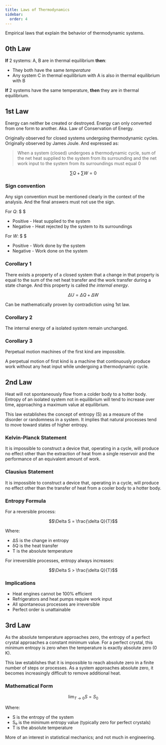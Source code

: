 ```yaml
---
title: Laws of Thermodynamics
sidebar:
  order: 4
---
```


Empirical laws that explain the behavior of thermodynamic systems.

## 0th Law

**If** 2 systems: A, B are in thermal equilibrium **then**:

- They both have the same _temperature_
- Any system C in thermal equilibrium with A is also in thermal equilibrium with B

**If** 2 systems have the same temperature, **then** they are in thermal equilibrium.

## 1st Law

Energy can neither be created or destroyed. Energy can only converted from one form to another. Aka. Law of Conservation of Energy.

Originally observed for closed systems undergoing thermodynamic cycles. Originally observed by James Joule. And expressed as:

> When a system (closed) undergoes a thermodynamic cycle, sum of the net heat supplied to the system from its surrounding and the net work input to the system from its surroundings must equal 0

```math
\sum Q + \sum W = 0
```

### Sign convention

Any sign convention must be mentioned clearly in the context of the analysis. And the final answers must not use the sign.

For $Q$: $ $
- Positive - Heat supplied to the system
- Negative - Heat rejected by the system to its surroundings

For $W$: $ $
- Positive - Work done by the system
- Negative - Work done on the system

### Corollary 1

There exists a property of a closed system that a change in that property is equal to the sum of the net heat transfer and the work transfer during a state change. And this property is called _the internal energy_.

```math
\Delta U = \Delta Q + \Delta W
```

Can be mathematically proven by contradiction using 1st law.

### Corollary 2

The internal energy of a isolated system remain unchanged.

### Corollary 3

Perpetual motion machines of the first kind are impossible.

A perpetual motion of first kind is a machine that continuously produce work without any heat input while undergoing a thermodynamic cycle.

## 2nd Law

Heat will not spontaneously flow from a colder body to a hotter body. Entropy of an isolated system not in equilibrium will tend to increase over time, approaching a maximum value at equilibrium.

This law establishes the concept of entropy (S) as a measure of the disorder or randomness in a system. It implies that natural processes tend to move toward states of higher entropy.

### Kelvin-Planck Statement

It is impossible to construct a device that, operating in a cycle, will produce no effect other than the extraction of heat from a single reservoir and the performance of an equivalent amount of work.

### Clausius Statement

It is impossible to construct a device that, operating in a cycle, will produce no effect other than the transfer of heat from a cooler body to a hotter body.

### Entropy Formula

For a reversible process:

```math
\Delta S = \frac{\delta Q}{T}
```

Where:
- ΔS is the change in entropy
- δQ is the heat transfer
- T is the absolute temperature

For irreversible processes, entropy always increases:

```math
\Delta S > \frac{\delta Q}{T}
```

### Implications

- Heat engines cannot be 100% efficient
- Refrigerators and heat pumps require work input
- All spontaneous processes are irreversible
- Perfect order is unattainable

## 3rd Law

As the absolute temperature approaches zero, the entropy of a perfect crystal approaches a constant minimum value. For a perfect crystal, this minimum entropy is zero when the temperature is exactly absolute zero (0 K).

This law establishes that it is impossible to reach absolute zero in a finite number of steps or processes. As a system approaches absolute zero, it becomes increasingly difficult to remove additional heat.

### Mathematical Form

```math
\lim_{T \to 0} S = S_0
```

Where:
- S is the entropy of the system
- S₀ is the minimum entropy value (typically zero for perfect crystals)
- T is the absolute temperature

More of an interest in statistical mechanics; and not much in engineering.
